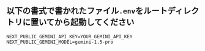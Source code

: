 ## 以下の書式で書かれたファイル`.env`をルートディレクトリに置いてから起動してください
~~~txt:.env
NEXT_PUBLIC_GEMINI_API_KEY=YOUR_GEMINI_API_KEY
NEXT_PUBLIC_GEMINI_MODEL=gemini-1.5-pro
~~~